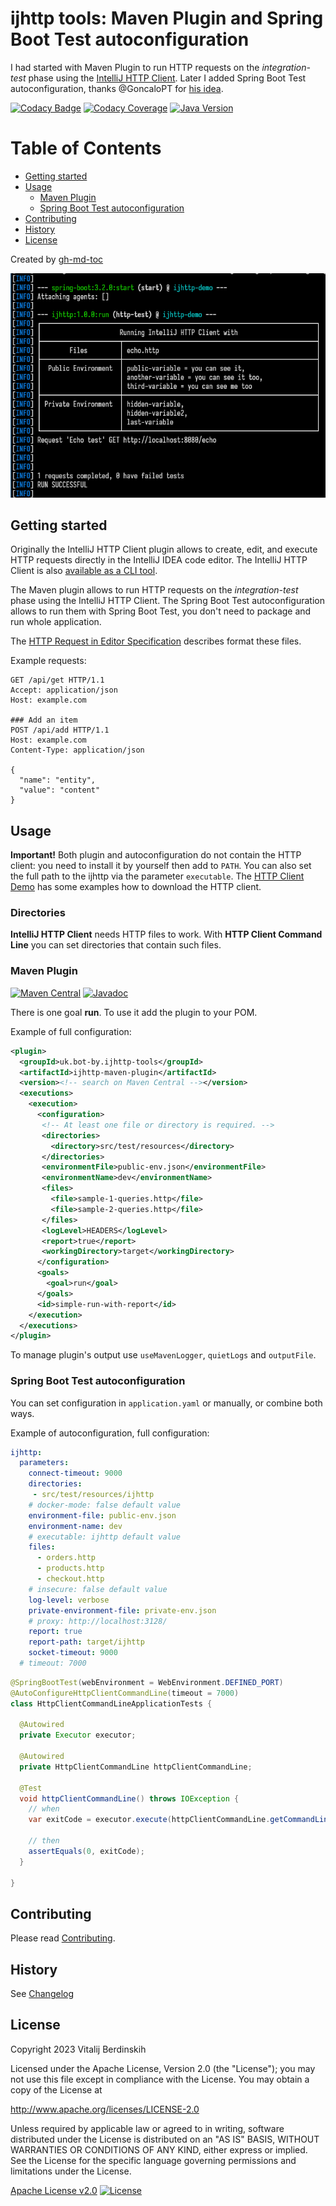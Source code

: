 # ijhttp tools: Maven Plugin and Spring Boot Test autoconfiguration

I had started with Maven Plugin to run HTTP requests on the <em>integration-test</em> phase
using the [IntelliJ HTTP Client][http-client]. Later I added Spring Boot Test autoconfiguration,
thanks @GoncaloPT for [his idea][leverage-test].

[![Codacy Badge](https://app.codacy.com/project/badge/Grade/73e1f8501ed84b0580dcf7ccee82c1e0)](https://app.codacy.com/gl/bot-by/ijhttp-maven-plugin/dashboard?utm_source=gl&utm_medium=referral&utm_content=&utm_campaign=Badge_grade)
[![Codacy Coverage](https://app.codacy.com/project/badge/Coverage/73e1f8501ed84b0580dcf7ccee82c1e0)](https://app.codacy.com/gl/bot-by/ijhttp-maven-plugin/dashboard?utm_source=gl&utm_medium=referral&utm_content=&utm_campaign=Badge_coverage)
[![Java Version](https://img.shields.io/static/v1?label=java&message=17&color=blue&logo=java&logoColor=E23D28)](https://www.oracle.com/java/technologies/downloads/#java17)

Table of Contents
=================

   * [Getting started](#getting-started)
   * [Usage](#usage)
      * [Maven Plugin](#maven-plugin)
      * [Spring Boot Test autoconfiguration](#spring-boot-test-autoconfiguration)
   * [Contributing](#contributing)
   * [History](#history)
   * [License](#license)

Created by [gh-md-toc](https://github.com/ekalinin/github-markdown-toc)

![Screenshot](screenshot.png)

## Getting started

Originally the IntelliJ HTTP Client plugin allows to create, edit, and execute HTTP requests
directly in the IntelliJ IDEA code editor.
The IntelliJ HTTP Client is also [available as a CLI tool][cli-tool].

The Maven plugin allows to run HTTP requests on the <em>integration-test</em> phase
using the IntelliJ HTTP Client. The Spring Boot Test autoconfiguration allows to run them with
Spring Boot Test, you don't need to package and run whole application.

The [HTTP Request in Editor Specification][specification]
describes format these files.

Example requests:

```http
GET /api/get HTTP/1.1
Accept: application/json
Host: example.com

### Add an item
POST /api/add HTTP/1.1
Host: example.com
Content-Type: application/json

{
  "name": "entity",
  "value": "content"
}
```

## Usage

**Important!** Both plugin and autoconfiguration do not contain the HTTP client: you need
to install it by yourself then add to `PATH`. You can also set the full path to the ijhttp
via the parameter `executable`. The [HTTP Client Demo][demo] has some examples
how to download the HTTP client.

### Directories

**IntelliJ HTTP Client** needs HTTP files to work.
With **HTTP Client Command Line** you can set directories that contain such files.

### Maven Plugin

[![Maven Central](https://img.shields.io/maven-central/v/uk.bot-by.ijhttp-tools/ijhttp-maven-plugin)](https://search.maven.org/artifact/uk.bot-by.ijhttp-tools/ijhttp-maven-plugin)
[![Javadoc](https://javadoc.io/badge2/uk.bot-by.ijhttp-tools/ijhttp-maven-plugin/javadoc.svg)](https://javadoc.io/doc/uk.bot-by.ijhttp-tools/ijhttp-maven-plugin)

There is one goal **run**. To use it add the plugin to your POM.

Example of full configuration:

```xml
<plugin>
  <groupId>uk.bot-by.ijhttp-tools</groupId>
  <artifactId>ijhttp-maven-plugin</artifactId>
  <version><!-- search on Maven Central --></version>
  <executions>
    <execution>
      <configuration>
       <!-- At least one file or directory is required. -->
       <directories>
         <directory>src/test/resources</directory>
       </directories>
       <environmentFile>public-env.json</environmentFile>
       <environmentName>dev</environmentName>
       <files>
         <file>sample-1-queries.http</file>
         <file>sample-2-queries.http</file>
       </files>
       <logLevel>HEADERS</logLevel>
       <report>true</report>
       <workingDirectory>target</workingDirectory>
      </configuration>
      <goals>
        <goal>run</goal>
      </goals>
      <id>simple-run-with-report</id>
    </execution>
  </executions>
</plugin>
```

To manage plugin's output use `useMavenLogger`, `quietLogs` and `outputFile`.

### Spring Boot Test autoconfiguration

You can set configuration in `application.yaml` or manually, or combine both ways.

Example of autoconfiguration, full configuration:

```yaml
ijhttp:
  parameters:
    connect-timeout: 9000
    directories:
     - src/test/resources/ijhttp
    # docker-mode: false default value
    environment-file: public-env.json
    environment-name: dev
    # executable: ijhttp default value
    files:
      - orders.http
      - products.http
      - checkout.http
    # insecure: false default value
    log-level: verbose
    private-environment-file: private-env.json
    # proxy: http://localhost:3128/
    report: true
    report-path: target/ijhttp
    socket-timeout: 9000
  # timeout: 7000
```

```java
@SpringBootTest(webEnvironment = WebEnvironment.DEFINED_PORT)
@AutoConfigureHttpClientCommandLine(timeout = 7000)
class HttpClientCommandLineApplicationTests {

  @Autowired
  private Executor executor;

  @Autowired
  private HttpClientCommandLine httpClientCommandLine;

  @Test
  void httpClientCommandLine() throws IOException {
    // when
    var exitCode = executor.execute(httpClientCommandLine.getCommandLine());

    // then
    assertEquals(0, exitCode);
  }

}
````

## Contributing

Please read [Contributing](contributing.md).

## History

See [Changelog](changelog.md)

## License

Copyright 2023 Vitalij Berdinskih

Licensed under the Apache License, Version 2.0 (the "License");
you may not use this file except in compliance with the License.
You may obtain a copy of the License at

http://www.apache.org/licenses/LICENSE-2.0

Unless required by applicable law or agreed to in writing, software
distributed under the License is distributed on an "AS IS" BASIS,
WITHOUT WARRANTIES OR CONDITIONS OF ANY KIND, either express or implied.
See the License for the specific language governing permissions and
limitations under the License.

[Apache License v2.0](LICENSE)
[![License](https://img.shields.io/badge/license-Apache%202.0-blue.svg?style=flat)](http://www.apache.org/licenses/LICENSE-2.0.html)

[http-client]: https://www.jetbrains.com/help/idea/http-client-in-product-code-editor.html

[leverage-test]: https://github.com/bot-by/ijhttp-maven-plugin/issues/51 "Leverage test instead of using main app"

[cli-tool]: https://www.jetbrains.com/help/idea/http-client-cli.html

[specification]: https://github.com/JetBrains/http-request-in-editor-spec

[demo]: https://gitlab.com/vitalijr2/ijhttp-demo
